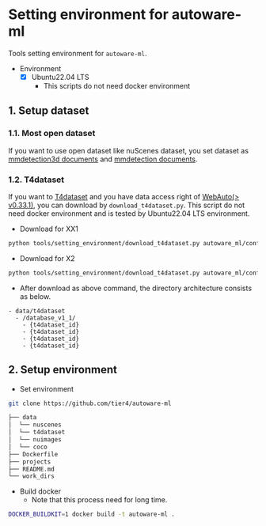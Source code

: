 # Setting environment for autoware-ml

Tools setting environment for `autoware-ml`.

- Environment
  - [x] Ubuntu22.04 LTS
    - This scripts do not need docker environment

## 1. Setup dataset
### 1.1. Most open dataset

If you want to use open dataset like nuScenes dataset, you set dataset as [mmdetection3d documents](https://mmdetection3d.readthedocs.io/en/latest/advanced_guides/index.html) and [mmdetection documents](https://mmdetection.readthedocs.io/en/latest/user_guides/dataset_prepare.html).

### 1.2. T4dataset

If you want to [T4dataset](https://github.com/tier4/tier4_perception_dataset) and you have data access right of [WebAuto(> v0.33.1)](https://docs.web.auto/en/user-manuals/), you can download by `download_t4dataset.py`.
This script do not need docker environment and is tested by Ubuntu22.04 LTS environment.

- Download for XX1

```sh
python tools/setting_environment/download_t4dataset.py autoware_ml/configs/detection3d/dataset/t4dataset/database_v1_1.yaml --output ./data/t4dataset/ --project-id prd_jt
```

- Download for X2

```sh
python tools/setting_environment/download_t4dataset.py autoware_ml/configs/detection3d/dataset/t4dataset/database_v3_0.yaml --output ./data/t4dataset/ --project-id x2_dev
```

- After download as above command, the directory architecture consists as below.

```
- data/t4dataset
  - /database_v1_1/
    - {t4dataset_id}
    - {t4dataset_id}
    - {t4dataset_id}
    - {t4dataset_id}
```

## 2. Setup environment

- Set environment

```sh
git clone https://github.com/tier4/autoware-ml
```

```sh
├── data
│  └── nuscenes
│  └── t4dataset
│  └── nuimages
│  └── coco
├── Dockerfile
├── projects
├── README.md
└── work_dirs
```

- Build docker
  - Note that this process need for long time.

```sh
DOCKER_BUILDKIT=1 docker build -t autoware-ml .
```
